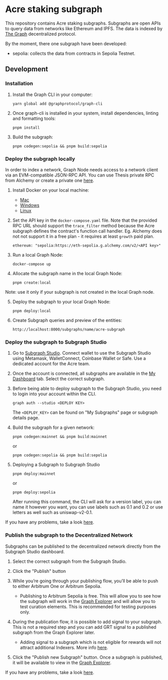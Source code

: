 # Acre staking subgraph

This repository contains Acre staking subgraphs. Subgraphs are open APIs to
query data from networks like Ethereum and IPFS. The data is indexed by [The
Graph](https://thegraph.com/) decentralized protocol.

By the moment, there one subgraph have been developed:

- sepolia: collects the data from contracts in Sepolia Testnet.

## Development

### Installation

1. Install the Graph CLI in your computer:

   ```
   yarn global add @graphprotocol/graph-cli
   ```

2. Once graph-cli is installed in your system, install dependencies, linting and
   formatting tools:

   ```
   pnpm install
   ```

3. Build the subgraph:

   ```
   pnpm codegen:sepolia && pnpm build:sepolia
   ```

### Deploy the subgraph locally

In order to index a network, Graph Node needs access to a network client via an
EVM-compatible JSON-RPC API. You can use Thesis private RPC from Alchemy or
create a private one
[here](https://www.alchemy.com/overviews/private-rpc-endpoint).

1. Install Docker on your local machine:

   - [Mac](https://docs.docker.com/desktop/install/mac-install/)
   - [Windows](https://docs.docker.com/desktop/install/windows-install/)
   - [Linux](https://docs.docker.com/desktop/install/linux-install/)

2. Set the API key in the `docker-compose.yaml` file. Note that the provided RPC
   URL should support the `trace_filter` method because the Acre subgraph
   defines the contract's function call handler. Eg. Alchemy does not not
   support it in a free plan - it requires at least `growth` paid plan.

   ```
   ethereum: "sepolia:https://eth-sepolia.g.alchemy.com/v2/<API key>"
   ```

3. Run a local Graph Node:

   ```
   docker-compose up
   ```

4. Allocate the subgraph name in the local Graph Node:

   ```
   pnpm create:local
   ```

Note: use it only if your subgraph is not created in the local Graph node.

5. Deploy the subgraph to your local Graph Node:

   ```
   pnpm deploy:local
   ```

6. Create Subgraph queries and preview of the entities:

   ```
   http://localhost:8000/subgraphs/name/acre-subgraph
   ```

### Deploy the subgraph to Subgraph Studio

1. Go to [Subgraph Studio](https://thegraph.com/studio/). Connect wallet to use
   the Subgraph Studio using Metamask, WalletConnect, Coinbase Wallet or Safe.
   Use a dedicated account for the Acre team.

2. Once the account is connected, all subgraphs are available in the [My
   Dashboard](https://thegraph.com/studio/) tab. Select the correct subgraph.

3. Before being able to deploy subgraph to the Subgraph Studio, you need to
   login into your account within the CLI.

   ```
   graph auth --studio <DEPLOY KEY>
   ```

   The `<DEPLOY_KEY>` can be found on "My Subgraphs" page or subgraph details
   page.

4. Build the subgraph for a given network:

   ```
   pnpm codegen:mainnet && pnpm build:mainnet
   ```

   or

   ```
   pnpm codegen:sepolia && pnpm build:sepolia
   ```

5. Deploying a Subgraph to Subgraph Studio

   ```
   pnpm deploy:mainnet
   ```

   or

   ```
   pnpm deploy:sepolia
   ```

   After running this command, the CLI will ask for a version label, you can
   name it however you want, you can use labels such as 0.1 and 0.2 or use
   letters as well such as uniswap-v2-0.1.

If you have any problems, take a look
[here](https://thegraph.com/docs/en/deploying/deploying-a-subgraph-to-studio/).

### Publish the subgraph to the Decentralized Network

Subgraphs can be published to the decentralized network directly from the
Subgraph Studio dashboard.

1. Select the correct subgraph from the Subgraph Studio.

2. Click the "Publish" button

3. While you’re going through your publishing flow, you’ll be able to push to
   either Arbitrum One or Arbitrum Sepolia.

   - Publishing to Arbitrum Sepolia is free. This will allow you to see how the
     subgraph will work in the [Graph Explorer](https://thegraph.com/explorer)
     and will allow you to test curation elements. This is recommended for
     testing purposes only.

4. During the publication flow, it is possible to add signal to your subgraph.
   This is not a required step and you can add GRT signal to a published
   subgraph from the Graph Explorer later.

   - Adding signal to a subgraph which is not eligible for rewards will not
     attract additional Indexers. More info
     [here](https://thegraph.com/docs/en/publishing/publishing-a-subgraph/#adding-signal-to-your-subgraph).

5. Click the "Publish new Subgraph" button. Once a subgraph is published, it
   will be available to view in the [Graph
   Explorer](https://thegraph.com/explorer).

If you have any problems, take a look
[here](https://thegraph.com/docs/en/publishing/publishing-a-subgraph/).
